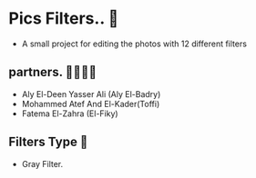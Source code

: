 # Pics Filters.. 💫
- A small project for editing the photos with 12 different filters
## partners. 👨‍💻👩‍💻
- Aly El-Deen Yasser Ali (Aly El-Badry)
- Mohammed Atef And El-Kader(Toffi)
- Fatema El-Zahra (El-Fiky)
## Filters Type 🫧
- Gray Filter. 